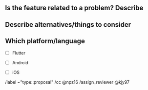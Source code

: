 ## Is the feature related to a problem? Describe



## Describe alternatives/things to consider



## Which platform/language

- [ ] Flutter
- [ ] Android
- [ ] iOS



/label ~"type::proposal"
/cc @npz16
/assign_reviewer @kjy97
